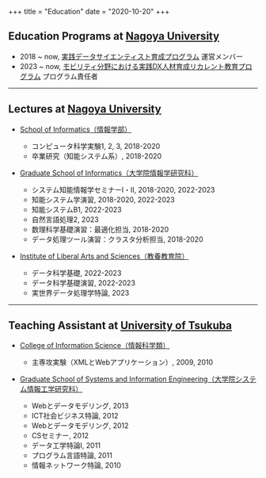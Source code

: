 +++
title = "Education"
date = "2020-10-20"
+++


## Education Programs at [Nagoya University](http://www.nagoya-u.ac.jp/) 
- 2018 ~ now, [実践データサイエンティスト育成プログラム](https://www.mds.nagoya-u.ac.jp/ds-program) 運営メンバー
- 2023 ~ now, [モビリティ分野における実践DX人材育成リカレント教育プログラム](https://www.mds.nagoya-u.ac.jp/mobids/ds-program-for-mobility) プログラム責任者

----

## Lectures at [Nagoya University](http://www.nagoya-u.ac.jp/)

- [School of Informatics（情報学部）](https://www.i.nagoya-u.ac.jp/school-of-informatics/)
	- コンピュータ科学実験1, 2, 3, 2018-2020
	- 卒業研究（知能システム系）, 2018-2020

- [Graduate School of Informatics（大学院情報学研究科）](https://www.i.nagoya-u.ac.jp/graduate-school-of-informatics/)
	- システム知能情報学セミナーI・II, 2018-2020, 2022-2023
	- 知能システム学演習, 2018-2020, 2022-2023
	- 知能システムB1, 2022-2023
    - 自然言語処理2, 2023
	- 数理科学基礎演習：最適化担当, 2018-2020
	- データ処理ツール演習：クラスタ分析担当, 2018-2020

- [Institute of Liberal Arts and Sciences（教養教育院）](https://www.ilas.nagoya-u.ac.jp/)
	- データ科学基礎, 2022-2023
	- データ科学基礎演習, 2022-2023
    - 実世界データ処理学特論, 2023

----

## Teaching Assistant at [University of Tsukuba](https://www.tsukuba.ac.jp/)

- [College of Information Science（情報科学類）](https://www.coins.tsukuba.ac.jp/)
    - 主専攻実験（XMLとWebアプリケーション）, 2009, 2010

- [Graduate School of Systems and Information Engineering（大学院システム情報工学研究科）](http://www.sie.tsukuba.ac.jp/)
    - Webとデータモデリング, 2013
    - ICT社会ビジネス特論, 2012
    - Webとデータモデリング, 2012
    - CSセミナー, 2012
    - データ工学特論I, 2011
    - プログラム言語特論, 2011
    - 情報ネットワーク特論, 2010

